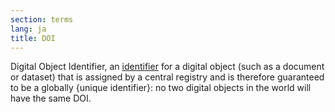 ```yaml
---
section: terms
lang: ja
title: DOI
---
```


Digital Object Identifier, an [identifier](/glossary/en/terms/identifier/) for a digital object (such as a document or dataset) that is assigned by a central registry and is therefore guaranteed to be a globally {unique identifier}: no two digital objects in the world will have the same DOI.